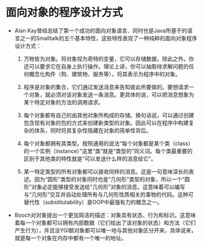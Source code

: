 # 面向对象的程序设计方式

- Alan Kay曾经总结了第一个成功的面向对象语言、同时也是Java所基于的语言之一的Smalltalk的五个基本特性，这些特性表现了一种纯粹的面向对象程序设计方式：

    1. 万物皆为对象。将对象视为奇特的变量，它可以存储数据，除此之外，你还可以要求它在自身上执行操作。理论上讲，你可以抽取待求解问题的任何概念化构件（狗、建筑物、服务等），将其表示为程序中的对象。

    2. 程序是对象的集合，它们通过发送消息来告知彼此所要做的。要想请求一个对象，就必须对该对象发送一条消息。更具体的说，可以把消息想象为某个特定对象的方法的调用请求。

    3. 每个对象都有自己的由其他对象所构成的存储。换句话说，可以通过创建包含现有对象的包的方式来创建新类型的对象。因此可以在程序中构建复杂的体系，同时将其复杂性隐藏在对象的简单性背后。

    4. 每个对象都拥有其类型。按照通用的说法“每个对象都是某个类（class）的一个实例（instance）”这里“类”就是“类型的”同义词。每个类最重要的区别于其他类的特性就是“可以发送什么样的消息给它”。

    5. 某一特定类型的所有对象都可以接收同样的消息。这是一句意味深长的表述。因为“圆形”类型的对象同时也是“几何形”类型的对象，所以一个“圆形”对象必定能够接受发送给“几何形”对象的消息。这意味着可以编写与“几何形”交互并自动处理所有与几何形性质相关的事物的代码。这种可替代性（substitutability）是OOP中最强有力的概念之一。

- Booch对对象提出一个更加简洁的描述：对象具有状态、行为和标识。这意味着每一个对象都可以拥有内部数据（它们给出了该对象的状态）和方法（它们产生行为），并且没YGI额对象都可以唯一地与其他对象区分开来，具体说来，就是每一个对象在内存中都有一个唯一的地址。